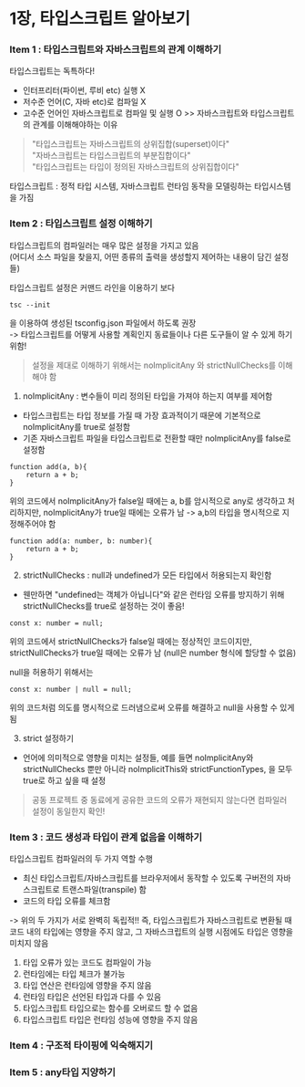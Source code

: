 # 1장, 타입스크립트 알아보기

### Item 1 : 타입스크립트와 자바스크립트의 관계 이해하기

타입스크립트는 독특하다!

- 인터프리터(파이썬, 루비 etc) 실행 X
- 저수준 언어(C, 자바 etc)로 컴파일 X
- 고수준 언어인 자바스크립트로 컴파일 및 실행 O >> 자바스크립트와 타입스크립트의 관계를 이해해야하는 이유

> "타입스크립트는 자바스크립트의 상위집합(superset)이다"  
> "자바스크립트는 타입스크립트의 부분집합이다"  
> "타입스크립트는 타입이 정의된 자바스크립트의 상위집합이다"

타입스크립트 : 정적 타입 시스템, 자바스크립트 런타임 동작을 모델링하는 타입시스템을 가짐

### Item 2 : 타입스크립트 설정 이해하기

타입스크립트의 컴파일러는 매우 많은 설정을 가지고 있음  
(어디서 소스 파일을 찾을지, 어떤 종류의 출력을 생성할지 제어하는 내용이 담긴 설정들)

타입스크립트 설정은 커맨드 라인을 이용하기 보다

```
tsc --init
```

을 이용하여 생성된 tsconfig.json 파일에서 하도록 권장  
-> 타입스크립트를 어떻게 사용할 계획인지 동료들이나 다른 도구들이 알 수 있게 하기 위함!

> 설정을 제대로 이해하기 위해서는 noImplicitAny 와 strictNullChecks를 이해해야 함

1. noImplicitAny : 변수들이 미리 정의된 타입을 가져야 하는지 여부를 제어함

- 타입스크립트는 타입 정보를 가질 때 가장 효과적이기 때문에 기본적으로 noImplicitAny를 true로 설정함
- 기존 자바스크립트 파일을 타입스크립트로 전환할 때만 noImplicitAny를 false로 설정함

```
function add(a, b){
    return a + b;
}
```

위의 코드에서 noImplicitAny가 false일 때에는 a, b를 암시적으로 any로 생각하고 처리하지만, noImplicitAny가 true일 때에는 오류가 남 -> a,b의 타입을 명시적으로 지정해주어야 함

```
function add(a: number, b: number){
    return a + b;
}
```

2. strictNullChecks : null과 undefined가 모든 타입에서 허용되는지 확인함

- 웬만하면 "undefined는 객체가 아닙니다"와 같은 런타임 오류를 방지하기 위해 strictNullChecks를 true로 설정하는 것이 좋음!

```
const x: number = null;
```

위의 코드에서 strictNullChecks가 false일 때에는 정상적인 코드이지만,  
strictNullChecks가 true일 때에는 오류가 남 (null은 number 형식에 할당할 수 없음)

null을 허용하기 위해서는

```
const x: number | null = null;
```

위의 코드처럼 의도를 명시적으로 드러냄으로써 오류를 해결하고 null을 사용할 수 있게 됨

3. strict 설정하기

- 언어에 의미적으로 영향을 미치는 설정들, 예를 들면 noImplicitAny와 strictNullChecks 뿐만 아니라 noImplicitThis와 strictFunctionTypes, 을 모두 true로 하고 싶을 때 설정

> 공동 프로젝트 중 동료에게 공유한 코드의 오류가 재현되지 않는다면 컴파일러 설정이 동일한지 확인!

### Item 3 : 코드 생성과 타입이 관계 없음을 이해하기

타입스크립트 컴파일러의 두 가지 역할 수행

- 최신 타입스크립트/자바스크립트를 브라우저에서 동작할 수 있도록 구버전의 자바스크립트로 트랜스파일(transpile) 함
- 코드의 타입 오류를 체크함

-> 위의 두 가지가 서로 완벽히 독립적!!
즉, 타입스크립트가 자바스크립트로 변환될 때 코드 내의 타입에는 영향을 주지 않고, 그 자바스크립트의 실행 시점에도 타입은 영향을 미치지 않음

1. 타입 오류가 있는 코드도 컴파일이 가능
2. 런타임에는 타입 체크가 불가능
3. 타입 연산은 런타임에 영향을 주지 않음
4. 런타임 타입은 선언된 타입과 다를 수 있음
5. 타입스크립트 타입으로는 함수를 오버로드 할 수 없음
6. 타입스크립트 타입은 런타임 성능에 영향을 주지 않음

### Item 4 : 구조적 타이핑에 익숙해지기

### Item 5 : any타입 지양하기
